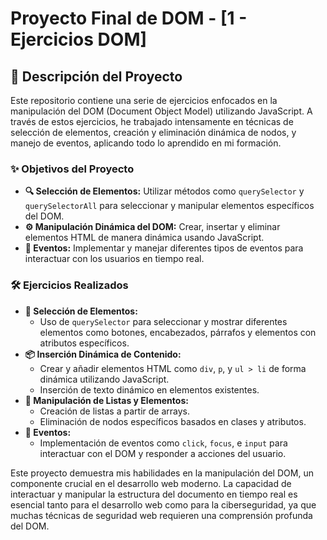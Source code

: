 # Proyecto Final de DOM - [1 - Ejercicios DOM] 

## 📜 Descripción del Proyecto

Este repositorio contiene una serie de ejercicios enfocados en la manipulación del DOM (Document Object Model) utilizando JavaScript. A través de estos ejercicios, he trabajado intensamente en técnicas de selección de elementos, creación y eliminación dinámica de nodos, y manejo de eventos, aplicando todo lo aprendido en mi formación.

### ✨ Objetivos del Proyecto

- **🔍 Selección de Elementos:** Utilizar métodos como `querySelector` y `querySelectorAll` para seleccionar y manipular elementos específicos del DOM.
- **⚙️ Manipulación Dinámica del DOM:** Crear, insertar y eliminar elementos HTML de manera dinámica usando JavaScript.
- **🎯 Eventos:** Implementar y manejar diferentes tipos de eventos para interactuar con los usuarios en tiempo real.

### 🛠️ Ejercicios Realizados

- **📑 Selección de Elementos:**
  - Uso de `querySelector` para seleccionar y mostrar diferentes elementos como botones, encabezados, párrafos y elementos con atributos específicos.
- **📦 Inserción Dinámica de Contenido:**
  - Crear y añadir elementos HTML como `div`, `p`, y `ul > li` de forma dinámica utilizando JavaScript.
  - Inserción de texto dinámico en elementos existentes.
- **🔄 Manipulación de Listas y Elementos:**
  - Creación de listas a partir de arrays.
  - Eliminación de nodos específicos basados en clases y atributos.
- **💫 Eventos:**
  - Implementación de eventos como `click`, `focus`, e `input` para interactuar con el DOM y responder a acciones del usuario.

Este proyecto demuestra mis habilidades en la manipulación del DOM, un componente crucial en el desarrollo web moderno. La capacidad de interactuar y manipular la estructura del documento en tiempo real es esencial tanto para el desarrollo web como para la ciberseguridad, ya que muchas técnicas de seguridad web requieren una comprensión profunda del DOM.

